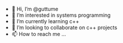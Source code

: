 - 👋 Hi, I’m @guttume
- 👀 I’m interested in systems programming
- 🌱 I’m currently learning c++
- 💞️ I’m looking to collaborate on c++ projects
- 📫 How to reach me ...

<!---
guttume/guttume is a ✨ special ✨ repository because its `README.md` (this file) appears on your GitHub profile.
You can click the Preview link to take a look at your changes.
--->
